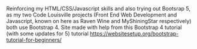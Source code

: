 Reinforcing my HTML/CSS/Javascript skills and also trying out Bootsrap 5, as my two Code Louisville projects (Front End Web Development and Javascript, known on here as
Raven Wine and MyShiningStar respectively) both use Bootstrap 4. Site made with help from this Bootstrap 4 tutorial (with some updates for 5) tutorial https://websitesetup.org/bootstrap-tutorial-for-beginners/
